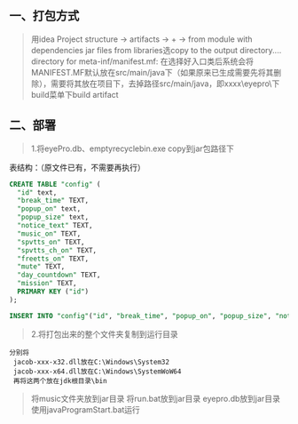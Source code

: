 ## 一、打包方式
> 用idea Project structure -> artifacts -> + -> from module with dependencies
> jar files from libraries选copy to the output directory....
> directory for meta-inf/manifest.mf: 在选择好入口类后系统会将MANIFEST.MF默认放在src/main/java下（如果原来已生成需要先将其删除），需要将其放在项目下，去掉路径src/main/java，即xxxx\eyepro\下
> build菜单下build artifact

## 二、部署
> 1.将eyePro.db、emptyrecyclebin.exe copy到jar包路径下

表结构：（原文件已有，不需要再执行）
```sql
CREATE TABLE "config" (
  "id" text,
  "break_time" TEXT,
  "popup_on" text,
  "popup_size" text,
  "notice_text" TEXT,
  "music_on" TEXT,
  "spvtts_on" TEXT,
  "spvtts_ch_on" TEXT,
  "freetts_on" TEXT,
  "mute" TEXT,
  "day_countdown" TEXT,
  "mission" TEXT,
  PRIMARY KEY ("id")
);

INSERT INTO "config"("id", "break_time", "popup_on", "popup_size", "notice_text", "music_on", "spvtts_on", "spvtts_ch_on", "freetts_on", "mute", "day_countdown", "mission") VALUES ('1', '36000', 'Y', '2.0', 'test', 'N', 'Y', 'N', 'Y', 'Y', '2019-12-31', 'test mission');

```
> 2.将打包出来的整个文件夹复制到运行目录
>
```
分别将
 jacob-xxx-x32.dll放在C:\Windows\System32
 jacob-xxx-x64.dll放在C:\Windows\SystemWoW64
 再将这两个放在jdk根目录\bin 
```
> 将music文件夹放到jar目录
> 将run.bat放到jar目录
> eyepro.db放到jar目录
> 使用javaProgramStart.bat运行
